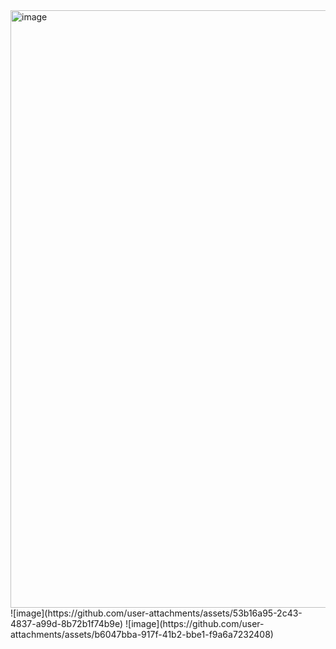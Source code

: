 <img width="956" alt="image" src="https://github.com/user-attachments/assets/7fb41af8-88da-48d1-95e0-5d98db9b5c7b">
![image](https://github.com/user-attachments/assets/53b16a95-2c43-4837-a99d-8b72b1f74b9e)
![image](https://github.com/user-attachments/assets/b6047bba-917f-41b2-bbe1-f9a6a7232408)
